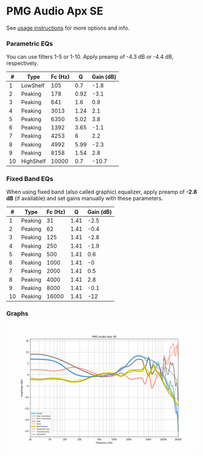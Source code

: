 # PMG Audio Apx SE
See [usage instructions](https://github.com/jaakkopasanen/AutoEq#usage) for more options and info.

### Parametric EQs
You can use filters 1-5 or 1-10. Apply preamp of -4.3 dB or -4.4 dB, respectively.

|   # | Type      |   Fc (Hz) |    Q |   Gain (dB) |
|-----|-----------|-----------|------|-------------|
|   1 | LowShelf  |       105 | 0.7  |        -1.8 |
|   2 | Peaking   |       178 | 0.92 |        -3.1 |
|   3 | Peaking   |       641 | 1.6  |         0.9 |
|   4 | Peaking   |      3013 | 1.24 |         2.1 |
|   5 | Peaking   |      6350 | 5.02 |         3.8 |
|   6 | Peaking   |      1392 | 3.65 |        -1.1 |
|   7 | Peaking   |      4253 | 6    |         2.2 |
|   8 | Peaking   |      4992 | 5.99 |        -2.3 |
|   9 | Peaking   |      8158 | 1.54 |         2.8 |
|  10 | HighShelf |     10000 | 0.7  |       -10.7 |

### Fixed Band EQs
When using fixed band (also called graphic) equalizer, apply preamp of **-2.8 dB** (if available) and set gains manually with these parameters.

|   # | Type    |   Fc (Hz) |    Q |   Gain (dB) |
|-----|---------|-----------|------|-------------|
|   1 | Peaking |        31 | 1.41 |        -2.5 |
|   2 | Peaking |        62 | 1.41 |        -0.4 |
|   3 | Peaking |       125 | 1.41 |        -2.8 |
|   4 | Peaking |       250 | 1.41 |        -1.9 |
|   5 | Peaking |       500 | 1.41 |         0.6 |
|   6 | Peaking |      1000 | 1.41 |        -0   |
|   7 | Peaking |      2000 | 1.41 |         0.5 |
|   8 | Peaking |      4000 | 1.41 |         2.8 |
|   9 | Peaking |      8000 | 1.41 |        -0.1 |
|  10 | Peaking |     16000 | 1.41 |       -12   |

### Graphs
![](./PMG%20Audio%20Apx%20SE.png)
